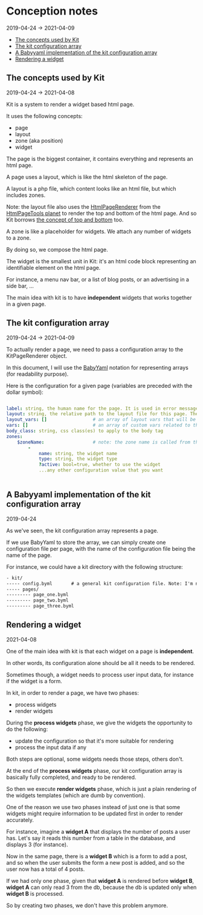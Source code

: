 Conception notes 
========
2019-04-24 -> 2021-04-09




* [The concepts used by Kit](#the-concepts-used-by-kit)
* [The kit configuration array](#the-kit-configuration-array)
* [A Babyyaml implementation of the kit configuration array](#a-babyyaml-implementation-of-the-kit-configuration-array)
* [Rendering a widget](#rendering-a-widget)

         
         
         

The concepts used by Kit
-------------
2019-04-24 -> 2021-04-08

Kit is a system to render a widget based html page.

It uses the following concepts:

- page
- layout
- zone (aka position)
- widget




The page is the biggest container, it contains everything and represents an html page.

A page uses a layout, which is like the html skeleton of the page. 

A layout is a php file, which content looks like an html file, but which includes zones.


Note: the layout file also uses the [HtmlPageRenderer](https://github.com/lingtalfi/HtmlPageTools/blob/master/doc/api/Ling/HtmlPageTools/Renderer/HtmlPageRenderer.md) from the [HtmlPageTools planet](https://github.com/lingtalfi/HtmlPageTools) to
render the top and bottom of the html page. And so Kit borrows [the concept of top and bottom](https://github.com/lingtalfi/HtmlPageTools/blob/master/doc/api/Ling/HtmlPageTools/Renderer/HtmlPageRenderer.md#the-top-and-bottom-concept) too.


A zone is like a placeholder for widgets. We attach any number of widgets to a zone.

By doing so, we compose the html page.


The widget is the smallest unit in Kit: it's an html code block representing an identifiable element on the html page.

For instance, a menu nav bar, or a list of blog posts, or an advertising in a side bar, ...


The main idea with kit is to have **independent** widgets that works together in a given page. 





The kit configuration array
-------------
2019-04-24 -> 2021-04-09


To actually render a page, we need to pass a configuration array to the KitPageRenderer object.

In this document, I will use the [BabyYaml](https://github.com/lingtalfi/BabyYaml) notation for representing arrays (for readability purpose).


Here is the configuration for a given page (variables are preceded with the dollar symbol):

```yaml

label: string, the human name for the page. It is used in error messages.                 
layout: string, the relative path to the layout file for this page. The path is relative to a root which shall be defined in the general configuration of kit. Generally, the app directory.
layout_vars: []                 # an array of layout vars that will be accessible to the layout (a layout might be configured to some degree by such variables, depending on the layout)
vars: []                        # an array of custom vars related to the page, put what you want here. For instance, a theme variable...
body_class: string, css class(es) to apply to the body tag
zones:
    $zoneName:                  # note: the zone name is called from the layout file 
        -   
            name: string, the widget name
            type: string, the widget type
            ?active: bool=true, whether to use the widget
            ...any other configuration value that you want 
                         

```









A Babyyaml implementation of the kit configuration array
--------------
2019-04-24


As we've seen, the kit configuration array represents a page.

If we use BabyYaml to store the array, we can simply create one configuration file per page, with the name of the configuration
file being the name of the page.

For instance, we could have a kit directory with the following structure:

```txt
- kit/
----- config.byml       # a general kit configuration file. Note: I'm not sure about that, maybe we don't need it.
----- pages/
--------- page_one.byml
--------- page_two.byml
--------- page_three.byml
```



Rendering a widget
-------------
2021-04-08


One of the main idea with kit is that each widget on a page is **independent**.

In other words, its configuration alone should be all it needs to be rendered.


Sometimes though, a widget needs to process user input data, for instance if the widget is a form.


In kit, in order to render a page, we have two phases:

- process widgets
- render widgets

During the **process widgets** phase, we give the widgets the opportunity to do the following:

- update the configuration so that it's more suitable for rendering
- process the input data if any

Both steps are optional, some widgets needs those steps, others don't.


At the end of the **process widgets** phase, our kit configuration array is basically fully completed, and ready to be rendered.


So then we execute **render widgets** phase, which is just a plain rendering of the widgets templates (which are dumb by convention).


One of the reason we use two phases instead of just one is that some widgets might require information to be updated first in order to render accurately.

For instance, imagine a **widget A** that displays the number of posts a user has. Let's say it reads this number from a table in the database, and displays 3 (for instance).

Now in the same page, there is a **widget B** which is a form to add a post, and so when the user submits the form a new post is added, and so the user now has a total of 4 posts.

If we had only one phase, given that **widget A** is rendered before **widget B**, **widget A** can only read 3 from the db, because the db is updated only when **widget B** is processed.

So by creating two phases, we don't have this problem anymore.



























